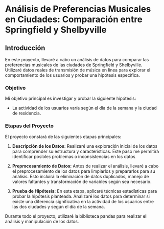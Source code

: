 # Análisis de Preferencias Musicales en Ciudades: Comparación entre Springfield y Shelbyville

## Introducción
En este proyecto, llevaré a cabo un análisis de datos para comparar las preferencias musicales de las ciudades de Springfield y Shelbyville. Utilizaré datos reales de transmisión de música en línea para explorar el comportamiento de los usuarios y probar una hipótesis específica.

### Objetivo
Mi objetivo principal es investigar y probar la siguiente hipótesis:

- La actividad de los usuarios varía según el día de la semana y la ciudad de residencia.

### Etapas del Proyecto
El proyecto constará de las siguientes etapas principales:

1. **Descripción de los Datos:** Realizaré una exploración inicial de los datos para comprender su estructura y características. Este paso me permitirá identificar posibles problemas o inconsistencias en los datos.

2. **Preprocesamiento de Datos:** Antes de realizar el análisis, llevaré a cabo el preprocesamiento de los datos para limpiarlos y prepararlos para su análisis. Esto incluirá la eliminación de datos duplicados, manejo de valores faltantes y transformación de variables según sea necesario.

3. **Prueba de Hipótesis:** En esta etapa, aplicaré técnicas estadísticas para probar la hipótesis planteada. Analizaré los datos para determinar si existe una diferencia significativa en la actividad de los usuarios entre las dos ciudades y según el día de la semana.

Durante todo el proyecto, utilizaré la biblioteca pandas para realizar el análisis y manipulación de los datos.
